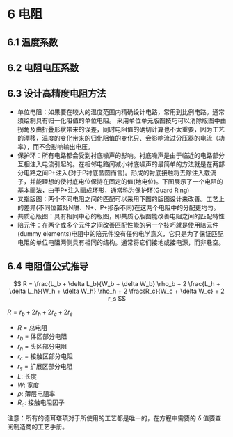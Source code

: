 # 6 电阻

## 6.1 温度系数

## 6.2 电阻电压系数

## 6.3 设计高精度电阻方法

* 单位电阻：如果要在较大的温度范围内精确设计电路，常用到比例电路。通常须绘制具有归一化阻值的单位电阻。
采用单位单元版图技巧可以消除版图中由拐角及由折叠形状带来的误差，同时电阻值的确切计算也不太重要，因为工艺的漂移，温度的变化带来的归化阻值的变化只、会影响流过分压器的电流（功率），而不会影响输出电压。
* 保护环：所有电路都会受到衬底噪声的影响。衬底噪声是由于临近的电路部分互相注入电流引起的。在相邻电路间减小衬底噪声的最简单的方法就是在两部分电路之间P+注入(对于P衬底晶圆而言)。形成的衬底接触将去除注入载流子，并能理想的使衬底电位保持在固定的值(地电位)。下图展示了一个电阻的基本画法，由于P+注入画成环形，通常称为保护环(Guard Ring)
* 叉指版图：两个不同电阻之间的匹配可以采用下图的版图设计来改善。工艺上的差异(不同位置处N阱、N+、P+掺杂不同)在这两个电阻中的分配更均匀。
* 共质心版图：具有相同中心的版图，即共质心版图能改善电阻之间的匹配特性
* 陪元件：在两个或多个元件之间改善匹配性能的另一个技巧就是使用陪元件(dummy elements)电阻中的陪元件没有任何电学意义，它只是为了保证匹配电阻的单位电阻两侧具有相同的结构。通常将它们接地或接电源，而非悬空。

## 6.4 电阻值公式推导

$$
R = \frac{L_b + \delta L_b}{W_b + \delta W_b} \rho_b + 2 \frac{L_h + \delta L_h}{W_h + \delta W_h} \rho_h + 2 \frac{R_c}{W_c + \delta W_c} + 2 r_s
$$

$R = r_b + 2r_h + 2r_c + 2r_s$

* $R$ = 总电阻
* $r_b$ = 体区部分电阻
* $r_h$ = 头区部分电阻
* $r_c$ = 接触区部分电阻
* $r_s$ = 扩展区部分电阻
* $L$: 长度
* $W$: 宽度
* $\rho$: 薄层电阻率
* $R_c$: 接触电阻因子

注意：所有的德耳塔项对于所使用的工艺都是唯一的，在方程中需要的 $\delta$ 值要查阅制造商的工艺手册。
